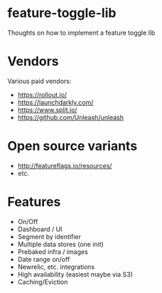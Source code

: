 # feature-toggle-lib
Thoughts on how to implement a feature toggle lib

# Vendors

Various paid vendors:

- https://rollout.io/
- https://launchdarkly.com/
- https://www.split.io/
- https://github.com/Unleash/unleash

# Open source variants

- http://featureflags.io/resources/
- etc.

# Features

- On/Off
- Dashboard / UI
- Segment by identifier
- Multiple data stores (one init)
- Prebaked infra / images
- Date range on/off
- Newrelic, etc. integrations
- High availability (easiest maybe via S3)
- Caching/Eviction
